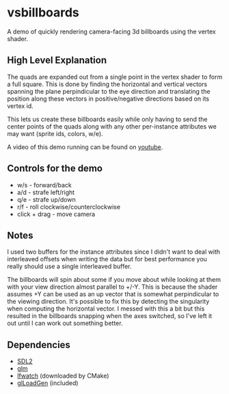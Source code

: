 vsbillboards
=
A demo of quickly rendering camera-facing 3d billboards using the vertex shader.

High Level Explanation
-
The quads are expanded out from a single point in the vertex shader to form a full square.
This is done by finding the horizontal and vertical vectors spanning the plane perpindicular
to the eye direction and translating the position along these vectors in positive/negative
directions based on its vertex id.

This lets us create these billboards easily while only having to send the center points of
the quads along with any other per-instance attributes we may want (sprite ids, colors, w/e).

A video of this demo running can be found on [youtube](http://youtu.be/7W_KPzwMBCU).

Controls for the demo
-
- w/s - forward/back
- a/d - strafe left/right
- q/e - strafe up/down
- r/f - roll clockwise/counterclockwise
- click + drag - move camera

Notes
-
I used two buffers for the instance attributes since I didn't want to deal with interleaved offsets when
writing the data but for best performance you really should use a single interleaved buffer.

The billboards will spin about some if you move about while looking at them with your view direction
almost parallel to +/-Y. This is because the shader assumes +Y can be used as an up vector that is
somewhat perpindicular to the viewing direction. It's possible to fix this by detecting the singularity
when computing the horizontal vector. I messed with this a bit but this resulted in the billboards snapping
when the axes switched, so I've left it out until I can work out something better.

Dependencies
-
- [SDL2](http://libsdl.org/)
- [glm](http://glm.g-truc.net/)
- [lfwatch](https://github.com/Twinklebear/lfwatch) (downloaded by CMake)
- [glLoadGen](https://bitbucket.org/alfonse/glloadgen/wiki/Home) (included)


